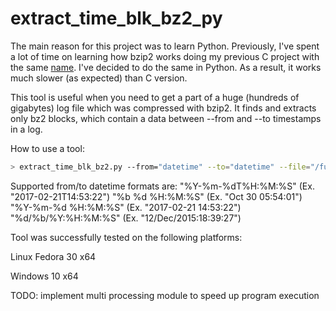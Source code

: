 # extract_time_blk_bz2_py

The main reason for this project was to learn Python.
Previously, I've spent a lot of time on learning how bzip2 works doing my previous C project with the same [name](https://github.com/eugenyuk/extract_time_blk_bz2). I've decided to do the same in Python. As a result, it works much slower (as expected) than C version.

This tool is useful when you need to get a part of a huge (hundreds of gigabytes) log file which was compressed with bzip2.
It finds and extracts only bz2 blocks, which contain a data between --from and --to timestamps in a log.

How to use a tool:
```sh
> extract_time_blk_bz2.py --from="datetime" --to="datetime" --file="/full/path/to/file.bz2"
```
Supported from/to datetime formats are:
    "%Y-%m-%dT%H:%M:%S" (Ex. "2017-02-21T14:53:22")
    "%b %d %H:%M:%S" (Ex. "Oct 30 05:54:01")
    "%Y-%m-%d %H:%M:%S" (Ex. "2017-02-21 14:53:22")
    "%d/%b/%Y:%H:%M:%S" (Ex. "12/Dec/2015:18:39:27")

Tool was successfully tested on the following platforms:

Linux Fedora 30 x64

Windows 10 x64

TODO:
implement multi processing module to speed up program execution
